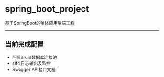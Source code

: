 # spring_boot_project
基于SpringBoot的单体应用后端工程

--------------------------------

## 当前完成配置
+ 阿里druid数据库连接池
+ slf4j日志输出及监控
+ Swagger API接口文档